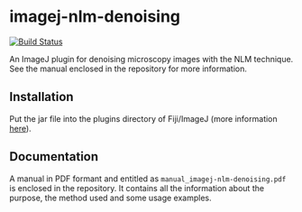 # imagej-nlm-denoising

[![Build Status](https://travis-ci.org/IES-HelmholtzZentrumMunchen/imagej-nlm-denoising.svg?branch=master)](https://travis-ci.org/IES-HelmholtzZentrumMunchen/imagej-nlm-denoising)

An ImageJ plugin for denoising microscopy images with the NLM technique. See the manual enclosed in the repository for more information.

## Installation

Put the jar file into the plugins directory of Fiji/ImageJ (more information [here](https://imagej.net/Installing_3rd_party_plugins)).

## Documentation

A manual in PDF formant and entitled as `manual_imagej-nlm-denoising.pdf` is enclosed in the repository. It contains all the information about the purpose, the method used and some usage examples.
